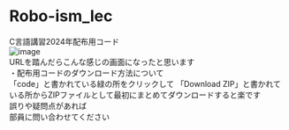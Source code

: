 # Robo-ism_lec

C言語講習2024年配布用コード    
![image](https://github.com/yudo417/Robo-ism_lec/assets/157291276/f04b7ae7-ed8e-4212-a3b2-cb171a1a327d)  
URLを踏んだらこんな感じの画面になったと思います  
・配布用コードのダウンロード方法について  
「code」と書かれている緑の所をクリックして
「Download ZIP」と書かれている所からZIPファイルとして最初にまとめてダウンロードすると楽です  
誤りや疑問点があれば  
部員に問い合わせてください
